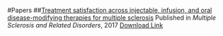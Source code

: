 #Papers
##[Treatment satisfaction across injectable, infusion, and oral disease-modifying therapies for multiple sclerosis](https://www.msard-journal.com/article/S2211-0348(17)30248-1/fulltext)
Published in *Multiple Sclerosis and Related Disorders*, 2017
[Download Link](http://tessaeagle.github.io/files/MSARD.pdf)

